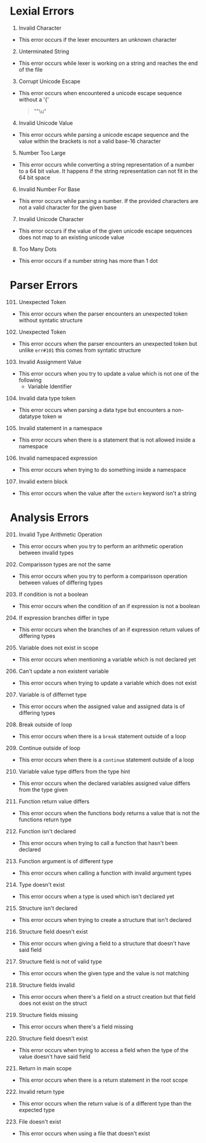 # Lexial Errors
001) Invalid Character  
- This error occurs if the lexer encounters an unknown character

002) Unterminated String  
- This error occurs while lexer is working on a string and reaches the end of the file

003) Corrupt Unicode Escape  
- This error occurs when encountered a unicode escape sequence without a '{'
    > "\"\\u"

004) Invalid Unicode Value  
- This error occurs while parsing a unicode escape sequence and the value within the brackets is not a valid base-16 character

005) Number Too Large  
- This error occurs while converting a string representation of a number to a 64 bit value. It happens if the string representation can not fit in the 64 bit space

006) Invalid Number For Base
- This error occurs while parsing a number. If the provided characters are not a valid character for the given base

007) Invalid Unicode Character
- This error occurs if the value of the given unicode escape sequences does not map to an existing unicode value

008) Too Many Dots
- This error occurs if a number string has more than 1 dot


# Parser Errors
101) Unexpected Token
- This error occurs when the parser encounters an unexpected token without syntatic structure

102) Unexpected Token
- This error occurs when the parser encounters an unexpected token but unlike `err#101` this comes from syntatic structure

103) Invalid Assignment Value
- This error occurs when you try to update a value which is not one of the following
    - Variable Identifier

104) Invalid data type token
- This error occurs when parsing a data type but encounters a non-datatype token w

105) Invalid statement in a namespace
- This error occurs when there is a statement that is not allowed inside a namespace

106) Invalid namespaced expression
- This error occurs when trying to do something inside a namespace

107) Invalid extern block
- This error occurs when the value after the `extern` keyword isn't a string


# Analysis Errors
201) Invalid Type Arithmetic Operation
- This error occurs when you try to perform an arithmetic operation between invalid types

202) Comparisson types are not the same
- This error occurs when you try to perform a comparisson operation between values of differing types

203) If condition is not a boolean
- This error occurs when the condition of an if expression is not a boolean

204) If expression branches differ in type
- This error occurs when the branches of an if expression return values of differing types

205) Variable does not exist in scope
- This error occurs when mentioning a variable which is not declared yet

206) Can't update a non existent variable
- This error occurs when trying to update a variable which does not exist

207) Variable is of differnet type
- This error occurs when the assigned value and assigned data is of differing types

208) Break outside of loop
- This error occurs when there is a `break` statement outside of a loop

209) Continue outside of loop
- This error occurs when there is a `continue` statement outside of a loop

210) Variable value type differs from the type hint
- This error occurs when the declared variables assigned value differs from the type given

211) Function return value differs
- This error occurs when the functions body returns a value that is not the functions return type

212) Function isn't declared
- This error occurs when trying to call a function that hasn't been declared

213) Function argument is of different type
- This error occurs when calling a function with invalid argument types

214) Type doesn't exist
- This error occurs when a type is used which isn't declared yet

215) Structure isn't declared
- This error occurs when trying to create a structure that isn't declared

216) Structure field doesn't exist
- This error occurs when giving a field to a structure that doesn't have said field

217) Structure field is not of valid type
- This error occurs when the given type and the value is not matching

218) Structure fields invalid
- This error occurs when there's a field on a struct creation but that field does not exist on the struct

219) Structure fields missing
- This error occurs when there's a field missing

220) Structure field doesn't exist
- This error occurs when trying to access a field when the type of the value doesn't have said field

221) Return in main scope
- This error occurs when there is a return statement in the root scope

222) Invalid return type
- This error occurs when the return value is of a different type than the expected type

223) File doesn't exist
- This error occurs when using a file that doesn't exist